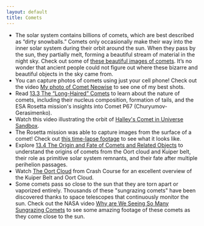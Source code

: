 ```yaml
---
layout: default
title: Comets
---
```


- The solar system contains billions of comets, which are best described as “dirty snowballs.” Comets only occasionally make their way into the inner solar system during their orbit around the sun. When they pass by the sun, they partially melt, forming a beautiful stream of material in the night sky. Check out some of [these beautiful images of comets](https://docs.google.com/presentation/d/e/2PACX-1vSNbG0dM0r1aJxDP5-BRb_IXkCf-pdAFOCmP5kA8UKV_CiMnbdAf8S0HK3Fk4fC7cmpPc7nxB44G9Tu/pub?start=true&loop=false&delayms=3000). It’s no wonder that ancient people could not figure out where these bizarre and beautiful objects in the sky came from.
- You can capture photos of comets using just your cell phone! Check out the video [My photo of Comet Neowise](https://youtu.be/gcjNLtsGimE?si=TD2g-y5iV-s-hoOD) to see one of my best shots.
- Read [13.3 The “Long-Haired” Comets](https://openstax.org/books/astronomy-2e/pages/13-3-the-long-haired-comets) to learn about the nature of comets, including their nucleus composition, formation of tails, and the ESA Rosetta mission's insights into Comet P67 (Churyumov-Gerasimenko).
- Watch this video illustrating the orbit of [Halley's Comet in Universe Sandbox](https://youtu.be/CNriIR26VaE).
- The Rosetta mission was able to capture images from the surface of a comet! Check out [this time-lapse footage](https://youtu.be/k1GJp6JCJU8?si=6xc2GOkTgINae33e) to see what it looks like. 
- Explore [13.4 The Origin and Fate of Comets and Related Objects](https://openstax.org/books/astronomy-2e/pages/13-4-the-origin-and-fate-of-comets-and-related-objects) to understand the origins of comets from the Oort cloud and Kuiper belt, their role as primitive solar system remnants, and their fate after multiple perihelion passages.
- Watch [The Oort Cloud](https://youtu.be/ZJscxTyI__s?si=-UetwLlqEch-ineu) from Crash Course for an excellent overview of the Kuiper Belt and Oort Cloud.
- Some comets pass so close to the sun that they are torn apart or vaporized entirely. Thousands of these "sungrazing comets" have been discovered thanks to space telescopes that continuously monitor the sun. Check out the NASA video [Why are We Seeing So Many Sungrazing Comets](https://youtu.be/2u73bIzg5CU?si=nkwhqpBQPdbxd9Vo) to see some amazing footage of these comets as they come close to the sun.
